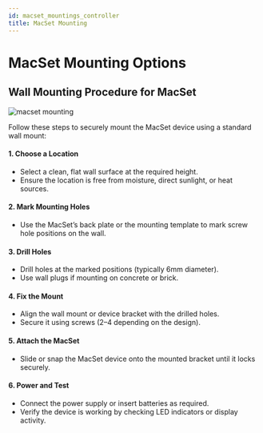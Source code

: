 ```yaml
---
id: macset_mountings_controller
title: MacSet Mounting 
---
```

# MacSet Mounting Options

## Wall Mounting Procedure for MacSet

![macset mounting](/img/controller/macset_mounting_controller.svg)

Follow these steps to securely mount the MacSet device using a standard wall mount:

#### 1. Choose a Location
- Select a clean, flat wall surface at the required height.
- Ensure the location is free from moisture, direct sunlight, or heat sources.

#### 2. Mark Mounting Holes
- Use the MacSet’s back plate or the mounting template to mark screw hole positions on the wall.

#### 3. Drill Holes
- Drill holes at the marked positions (typically 6mm diameter).
- Use wall plugs if mounting on concrete or brick.

#### 4. Fix the Mount
- Align the wall mount or device bracket with the drilled holes.
- Secure it using screws (2–4 depending on the design).

#### 5. Attach the MacSet
- Slide or snap the MacSet device onto the mounted bracket until it locks securely.

#### 6. Power and Test
- Connect the power supply or insert batteries as required.
- Verify the device is working by checking LED indicators or display activity.